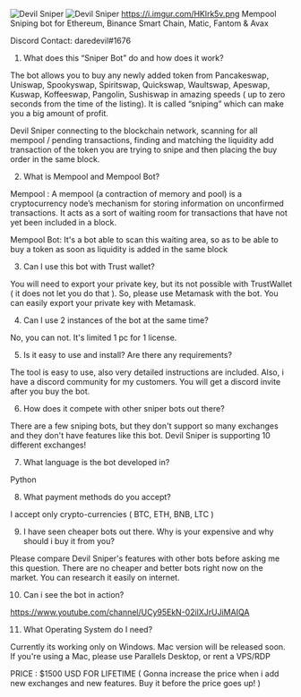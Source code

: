 ![Devil Sniper](https://i.imgur.com/N5X6NGl.png)
![Devil Sniper](https://i.imgur.com/HKlrk5v.png)
https://i.imgur.com/HKlrk5v.png
Mempool Sniping bot for Ethereum, Binance Smart Chain, Matic, Fantom & Avax

Discord Contact: daredevil#1676
1. What does this “Sniper Bot” do and how does it work?

The bot allows you to buy any newly added token from Pancakeswap, Uniswap, Spookyswap, Spiritswap, Quickswap, Waultswap, Apeswap, Kuswap, Koffeeswap, Pangolin, Sushiswap in amazing speeds ( up to zero seconds from the time of the listing). It is called “sniping” which can make you a big amount of profit.

Devil Sniper connecting to the blockchain network, scanning for all mempool / pending transactions, finding and matching the liquidity add transaction of the token you are trying to snipe and then placing the buy order in the same block.

2. What is Mempool and Mempool Bot?

Mempool : A mempool (a contraction of memory and pool) is a cryptocurrency node’s mechanism for storing information on unconfirmed transactions. It acts as a sort of waiting room for transactions that have not yet been included in a block.

Mempool Bot: It's a bot able to scan this waiting area, so as to be able to buy a token as soon as liquidity is added in the same block

3. Can I use this bot with Trust wallet?

You will need to export your private key, but its not possible with TrustWallet ( it does not let you do that ). So, please use Metamask with the bot. You can easily export your private key with Metamask.

4. Can I use 2 instances of the bot at the same time?

No, you can not. It's limited 1 pc for 1 license.

5. Is it easy to use and install? Are there any requirements?

The tool is easy to use, also very detailed instructions are included. Also, i have a discord community for my customers. You will get a discord invite after you buy the bot.

6. How does it compete with other sniper bots out there?

There are a few sniping bots, but they don't support so many exchanges and they don't have features like this bot. Devil Sniper is supporting 10 different exchanges!

7. What language is the bot developed in?

Python

8. What payment methods do you accept?

I accept only crypto-currencies ( BTC, ETH, BNB, LTC )

9. I have seen cheaper bots out there. Why is your expensive and why should i buy it from you?

Please compare Devil Sniper's features with other bots before asking me this question. There are no cheaper and better bots right now on the market. You can research it easily on internet.

10. Can i see the bot in action?

https://www.youtube.com/channel/UCy95EkN-02ilXJrUJiMAIQA

11. What Operating System do I need?

Currently its working only on Windows. Mac version will be released soon. If you're using a Mac, please use Parallels Desktop, or rent a VPS/RDP

PRICE : $1500 USD FOR LIFETIME ( Gonna increase the price when i add new exchanges and new features. Buy it before the price goes up! )
